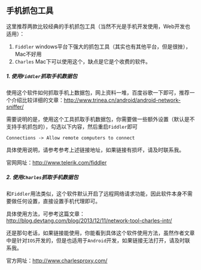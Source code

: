 ## 手机抓包工具

这里推荐两款比较经典的手机抓包工具（当然不光是手机开发使用，Web开发也适用）：

1. `Fiddler` windows平台下强大的抓包工具（其实也有其他平台，但是很挫），Mac不好用
2. `Charles` Mac下可以使用这个，缺点是它是个收费的软件。

##### 1. 使用`Fiddler`抓取手机数据包

使用这个软件如何抓取手机上数据包，网上资料一堆，百度谷歌一下即可，推荐一个介绍比较详细的文章：<http://www.trinea.cn/android/android-network-sniffer/>

需要说明的是，使用这个工具抓取手机数据包，你需要做一些额外设置（默认是不支持手机抓包的），勾选以下内容，然后重启`Fiddler`即可

```
Connections -> Allow remote computers to connect
```

具体使用说明，请参考参考上述链接地址，如果链接有损坏，请及时联系我。

官网网址：<http://www.telerik.com/fiddler>

##### 2. 使用`Charles`抓取手机数据包

和`Fiddler`用法类似，这个软件默认开启了远程网络请求功能，因此软件本身不需要做任何设置，直接设置手机代理即可。

具体使用方法，可参考这篇文章：<http://blog.devtang.com/blog/2013/12/11/network-tool-charles-intr/>

还是那句老话，如果链接能使用，你能看到具体这个软件使用方法，虽然作者文章中是针对`IOS`开发的，但是也适用于`Android`开发，如果链接无法打开，请及时联系我。

官方网址：<http://www.charlesproxy.com/>

